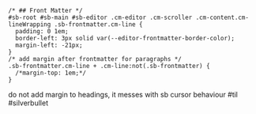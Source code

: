 ```space-style
/* ## Front Matter */
#sb-root #sb-main #sb-editor .cm-editor .cm-scroller .cm-content.cm-lineWrapping .sb-frontmatter.cm-line {
  padding: 0 1em; 
  border-left: 3px solid var(--editor-frontmatter-border-color);
  margin-left: -21px;
}
/* add margin after frontmatter for paragraphs */
.sb-frontmatter.cm-line + .cm-line:not(.sb-frontmatter) {
  /*margin-top: 1em;*/
}
```

do not add margin to headings, it messes with sb cursor behaviour #til #silverbullet